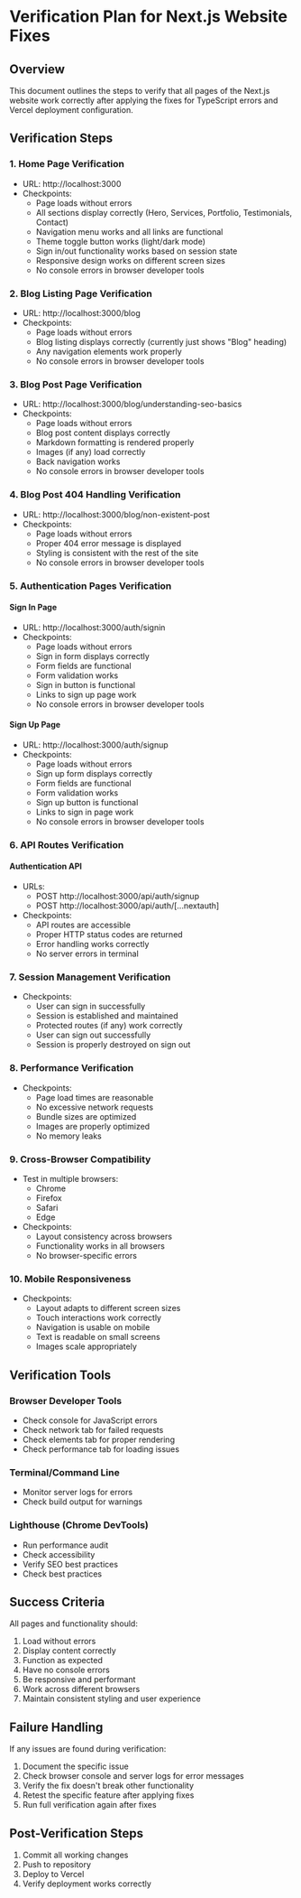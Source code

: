 # Verification Plan for Next.js Website Fixes

## Overview
This document outlines the steps to verify that all pages of the Next.js website work correctly after applying the fixes for TypeScript errors and Vercel deployment configuration.

## Verification Steps

### 1. Home Page Verification
- URL: http://localhost:3000
- Checkpoints:
  - Page loads without errors
  - All sections display correctly (Hero, Services, Portfolio, Testimonials, Contact)
  - Navigation menu works and all links are functional
  - Theme toggle button works (light/dark mode)
  - Sign in/out functionality works based on session state
  - Responsive design works on different screen sizes
  - No console errors in browser developer tools

### 2. Blog Listing Page Verification
- URL: http://localhost:3000/blog
- Checkpoints:
  - Page loads without errors
  - Blog listing displays correctly (currently just shows "Blog" heading)
  - Any navigation elements work properly
  - No console errors in browser developer tools

### 3. Blog Post Page Verification
- URL: http://localhost:3000/blog/understanding-seo-basics
- Checkpoints:
  - Page loads without errors
  - Blog post content displays correctly
  - Markdown formatting is rendered properly
  - Images (if any) load correctly
  - Back navigation works
  - No console errors in browser developer tools

### 4. Blog Post 404 Handling Verification
- URL: http://localhost:3000/blog/non-existent-post
- Checkpoints:
  - Page loads without errors
  - Proper 404 error message is displayed
  - Styling is consistent with the rest of the site
  - No console errors in browser developer tools

### 5. Authentication Pages Verification

#### Sign In Page
- URL: http://localhost:3000/auth/signin
- Checkpoints:
  - Page loads without errors
  - Sign in form displays correctly
  - Form fields are functional
  - Form validation works
  - Sign in button is functional
  - Links to sign up page work
  - No console errors in browser developer tools

#### Sign Up Page
- URL: http://localhost:3000/auth/signup
- Checkpoints:
  - Page loads without errors
  - Sign up form displays correctly
  - Form fields are functional
  - Form validation works
  - Sign up button is functional
  - Links to sign in page work
  - No console errors in browser developer tools

### 6. API Routes Verification

#### Authentication API
- URLs:
  - POST http://localhost:3000/api/auth/signup
  - POST http://localhost:3000/api/auth/[...nextauth]
- Checkpoints:
  - API routes are accessible
  - Proper HTTP status codes are returned
  - Error handling works correctly
  - No server errors in terminal

### 7. Session Management Verification
- Checkpoints:
  - User can sign in successfully
  - Session is established and maintained
  - Protected routes (if any) work correctly
  - User can sign out successfully
  - Session is properly destroyed on sign out

### 8. Performance Verification
- Checkpoints:
  - Page load times are reasonable
  - No excessive network requests
  - Bundle sizes are optimized
  - Images are properly optimized
  - No memory leaks

### 9. Cross-Browser Compatibility
- Test in multiple browsers:
  - Chrome
  - Firefox
  - Safari
  - Edge
- Checkpoints:
  - Layout consistency across browsers
  - Functionality works in all browsers
  - No browser-specific errors

### 10. Mobile Responsiveness
- Checkpoints:
  - Layout adapts to different screen sizes
  - Touch interactions work correctly
  - Navigation is usable on mobile
  - Text is readable on small screens
  - Images scale appropriately

## Verification Tools

### Browser Developer Tools
- Check console for JavaScript errors
- Check network tab for failed requests
- Check elements tab for proper rendering
- Check performance tab for loading issues

### Terminal/Command Line
- Monitor server logs for errors
- Check build output for warnings

### Lighthouse (Chrome DevTools)
- Run performance audit
- Check accessibility
- Verify SEO best practices
- Check best practices

## Success Criteria

All pages and functionality should:
1. Load without errors
2. Display content correctly
3. Function as expected
4. Have no console errors
5. Be responsive and performant
6. Work across different browsers
7. Maintain consistent styling and user experience

## Failure Handling

If any issues are found during verification:
1. Document the specific issue
2. Check browser console and server logs for error messages
3. Verify the fix doesn't break other functionality
4. Retest the specific feature after applying fixes
5. Run full verification again after fixes

## Post-Verification Steps

1. Commit all working changes
2. Push to repository
3. Deploy to Vercel
4. Verify deployment works correctly